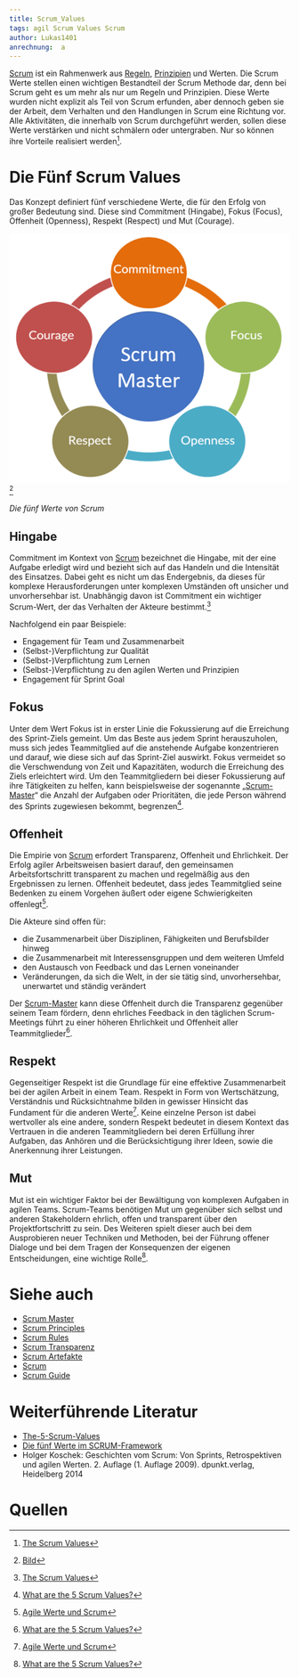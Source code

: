```yaml
---
title: Scrum_Values
tags: agil Scrum Values Scrum
author: Lukas1401
anrechnung:  a
---
```

[Scrum](SCRUM.md) ist ein Rahmenwerk aus [Regeln](Scrum_Rules.md), [Prinzipien](Scrum_Principles.md) und Werten. Die Scrum Werte stellen einen wichtigen Bestandteil der Scrum Methode dar, denn bei Scrum geht es um mehr als nur um Regeln und Prinzipien. Diese Werte wurden nicht explizit als Teil von Scrum erfunden, aber dennoch geben sie der Arbeit, dem Verhalten und den Handlungen in Scrum eine Richtung vor. Alle Aktivitäten, die innerhalb von Scrum durchgeführt werden, sollen diese Werte verstärken und nicht schmälern oder untergraben. Nur so können ihre Vorteile realisiert werden[^1].

# Die Fünf Scrum Values

Das Konzept definiert fünf verschiedene Werte, die für den Erfolg von großer Bedeutung sind. Diese sind Commitment (Hingabe), Fokus (Focus), Offenheit (Openness), Respekt (Respect) und Mut (Courage).


![ScrumValues](Scrum_Values/ScrumValues.png) [^2]

*Die fünf Werte von Scrum*

## Hingabe

Commitment im Kontext von [Scrum](SCRUM.md) bezeichnet die Hingabe, mit der eine Aufgabe erledigt wird und bezieht sich auf das Handeln und die Intensität des Einsatzes. Dabei geht es nicht um das Endergebnis, da dieses für komplexe Herausforderungen unter komplexen Umständen oft unsicher und unvorhersehbar ist. Unabhängig davon ist Commitment ein wichtiger Scrum-Wert, der das Verhalten der Akteure bestimmt.[^1]   

Nachfolgend ein paar Beispiele:

*	Engagement für Team und Zusammenarbeit
*	(Selbst-)Verpflichtung zur Qualität
*	(Selbst-)Verpflichtung zum Lernen
*	(Selbst-)Verpflichtung zu den agilen Werten und Prinzipien
*	Engagement für Sprint Goal

## Fokus

Unter dem Wert Fokus ist in erster Linie die Fokussierung auf die Erreichung des Sprint-Ziels gemeint. Um das Beste aus jedem Sprint herauszuholen, muss sich jedes Teammitglied auf die anstehende Aufgabe konzentrieren und darauf, wie diese sich auf das Sprint-Ziel auswirkt. Fokus vermeidet so die Verschwendung von Zeit und Kapazitäten, wodurch die Erreichung des Ziels erleichtert wird. Um den Teammitgliedern bei dieser Fokussierung auf ihre Tätigkeiten zu helfen, kann beispielsweise der sogenannte „[Scrum-Master](Scrum_Master.md)“ die Anzahl der Aufgaben oder Prioritäten, die jede Person während des Sprints zugewiesen bekommt, begrenzen[^3].

## Offenheit

Die Empirie von [Scrum](SCRUM.md) erfordert Transparenz, Offenheit und Ehrlichkeit. Der Erfolg agiler Arbeitsweisen basiert darauf, den gemeinsamen Arbeitsfortschritt transparent zu machen und regelmäßig aus den Ergebnissen zu lernen. Offenheit bedeutet, dass jedes Teammitglied seine Bedenken zu einem Vorgehen äußert oder eigene Schwierigkeiten offenlegt[^4].  

Die Akteure sind offen für:

*	die Zusammenarbeit über Disziplinen, Fähigkeiten und Berufsbilder hinweg
*	die Zusammenarbeit mit Interessensgruppen und dem weiteren Umfeld
*	den Austausch von Feedback und das Lernen voneinander
*	Veränderungen, da sich die Welt, in der sie tätig sind, unvorhersehbar, unerwartet und ständig verändert

Der [Scrum-Master](Scrum_Master.md) kann diese Offenheit durch die Transparenz gegenüber seinem Team fördern, denn ehrliches Feedback in den täglichen Scrum-Meetings führt zu einer höheren Ehrlichkeit und Offenheit aller Teammitglieder[^3].

## Respekt

Gegenseitiger Respekt ist die Grundlage für eine effektive Zusammenarbeit bei der agilen Arbeit in einem Team. Respekt in Form von Wertschätzung, Verständnis und Rücksichtnahme bilden in gewisser Hinsicht das Fundament für die anderen Werte[^4]. Keine einzelne Person ist dabei wertvoller als eine andere, sondern Respekt bedeutet in diesem Kontext das Vertrauen in die anderen Teammitgliedern bei deren Erfüllung ihrer Aufgaben, das Anhören und die Berücksichtigung ihrer Ideen, sowie die Anerkennung ihrer Leistungen.

## Mut

Mut ist ein wichtiger Faktor bei der Bewältigung von komplexen Aufgaben in agilen Teams. Scrum-Teams benötigen Mut um gegenüber sich selbst und anderen Stakeholdern ehrlich, offen und transparent über den Projektfortschritt zu sein. Des Weiteren spielt dieser auch bei dem Ausprobieren neuer Techniken und Methoden, bei der Führung offener Dialoge und bei dem Tragen der Konsequenzen der eigenen Entscheidungen, eine wichtige Rolle[^3].



# Siehe auch

* [Scrum Master](Scrum_Master.md)
* [Scrum Principles](Scrum_Principles.md)
* [Scrum Rules](Scrum_Rules.md)
* [Scrum Transparenz](Scrum_Transparenz.md)
* [Scrum Artefakte](Scrum_Artefakte.md)
* [Scrum](SCRUM.md)
* [Scrum Guide](Scrum_Guide.md)

# Weiterführende Literatur

* [The-5-Scrum-Values](https://www.visual-paradigm.com/scrum/the-5-scrum-values/)
* [Die fünf Werte im SCRUM-Framework](https://www.mitsm.de/wissen/scrum-wissen/scrum-values/)
* Holger Koschek: Geschichten vom Scrum: Von Sprints, Retrospektiven und agilen Werten. 2. Auflage (1. Auflage 2009). dpunkt.verlag, Heidelberg 2014

# Quellen

[^1]: [The Scrum Values](https://guntherverheyen.com/the-scrum-values/)
[^2]: [Bild](https://scrumorg-website-prod.s3.amazonaws.com/drupal/inline-images/SV4.png)
[^3]: [What are the 5 Scrum Values?](https://www.wrike.com/blog/scrum-values-guide/)
[^4]: [Agile Werte und Scrum](https://changemanagement.biz/2019/03/scrum-und-agile-werte-agile-arbeitsweise-auf-einem-stabilen-fundament/#fokus)

